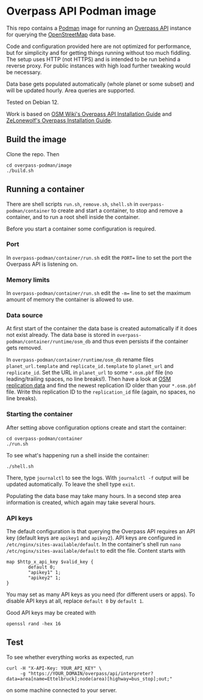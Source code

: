 # Overpass API Podman image

This repo contains a [Podman](https://podman.io/) image for running an [Overpass API](https://overpass-api.de/) instance for querying the [OpenStreetMap](https://www.openstreetmap.org) data base.

Code and configuration provided here are not optimized for performance, but for simplicity and for getting things running without too much fiddling. The setup uses HTTP (not HTTPS) and is intended to be run behind a reverse proxy. For public instances with high load further tweaking would be necessary.

Data base gets populated automatically (whole planet or some subset) and will be updated hourly. Area queries are supported.

Tested on Debian 12.

Work is based on [OSM Wiki's Overpass API Installation Guide](https://wiki.openstreetmap.org/wiki/Overpass_API/Installation) and [ZeLonewolf's Overpass Installation Guide](https://wiki.openstreetmap.org/wiki/User:ZeLonewolf/Overpass_Installation_Guide).

## Build the image
Clone the repo. Then
```
cd overpass-podman/image
./build.sh
```
## Running a container
There are shell scripts `run.sh`, `remove.sh`, `shell.sh` in `overpass-podman/container` to create and start a container, to stop and remove a container, and to run a root shell inside the container.

Before you start a container some configuration is required.
### Port
In `overpass-podman/container/run.sh` edit the `PORT=` line to set the port the Overpass API is listening on.
### Memory limits
In `overpass-podman/container/run.sh` edit the `-m=` line to set the maximum amount of memory the container is allowed to use.
### Data source
At first start of the container the data base is created automatically if it does not exist already. The data base is stored in `overpass-podman/container/runtime/osm_db` and thus even persists if the container gets removed.

In `overpass-podman/container/runtime/osm_db` rename files `planet_url.template` and `replicate_id.template` to `planet_url` and `replicate_id`. Set the URL in `planet_url` to some `*.osm.pbf` file (no leading/trailing spaces, no line breaks!). Then have a look at [OSM replication data](https://planet.openstreetmap.org/replication/hour) and find the newest replication ID older than your `*.osm.pbf` file. Write this replication ID to the `replication_id` file (again, no spaces, no line breaks).
### Starting the container
After setting above configuration options create and start the container:
```
cd overpass-podman/container
./run.sh
```
To see what's happening run a shell inside the container:
```
./shell.sh
```
There, type `journalctl` to see the logs. With `journalctl -f` output will be updated automatically. To leave the shell type `exit`.

Populating the data base may take many hours. In a second step area information is created, which again may take several hours.
### API keys
The default configuration is that querying the Overpass API requires an API key (default keys are `apikey1` and `apikey2`). API keys are configured in `/etc/nginx/sites-available/default`. In the container's shell run `nano /etc/nginx/sites-available/default` to edit the file. Content starts with
```
map $http_x_api_key $valid_key {
        default 0;
        "apikey1" 1;
        "apikey2" 1;
}
```
You may set as many API keys as you need (for different users or apps). To disable API keys at all, replace `default 0` by `default 1`.

Good API keys may be created with
```
openssl rand -hex 16
```
## Test
To see whether everything works as expected, run
```
curl -H "X-API-Key: YOUR_API_KEY" \
     -g "https://YOUR_DOMAIN/overpass/api/interpreter?data=area[name=Ettelbruck];node(area)[highway=bus_stop];out;"
```
on some machine connected to your server.